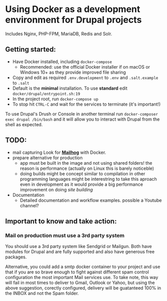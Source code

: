 # Using Docker as a development environment for Drupal projects

Includes Nginx, PHP-FPM, MariaDB, Redis and Solr.

## Getting started:

* Have Docker installed, including `docker-compose`
  * Recommended: use the official Docker installer if on macOS or Windows 10+
    as they provide improved file sharing
* Copy and edit as required `.env.development` to `.env` and `.salt.example` to `.salt`
* Default is the **minimal** installation. To use **standard** edit `docker/drupal/entrypoint.sh:19`
* In the project root, run `docker-compose up`
* To stop hit `CTRL-C` and wait for the services to terminate (it's important!)

To use Drupal's Drush or Console in another terminal run `docker-composer exec drupal /bin/bash`
and it will allow you to interact with Drupal from the shell as expected.

## TODO:

* mail capturing
  Look for **[Mailhog](https://hub.docker.com/r/mailhog/mailhog/)** with Docker.
* prepare alternative for production
  - app must be built in the image and not using shared folders!
    the reason is performance (actually on Linux this is barely noticeble)
  - doing builds might be concept similar to compilation in other programming languages
    might be interestring to take this aproach even in development as it would
    provide a big performance improvement on doing *site building*
* Documentation
  - Detailed documentation and workflow examples.
    possible a Youtube channel?

## Important to know and take action:

### Mail on production must use a 3rd party system
You should use a 3rd party system like Sendgrid or Mailgun. Both have modules for Drupal and are
fully supported and also have generous free packages.

Alternative, you could add a smtp docker container to your project and use that if you are so brave
enough to fight against different spam control configuration the most important Mail services use.
To take note, this way will fail in most times to deliver to Gmail, Outlook or Yahoo, but using the above suggestion, corectly configured, delivery will be guatanteed 100% in the INBOX and not the
Spam folder.
